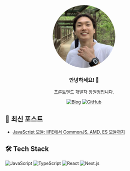 <div align="center">
  <img src="https://raw.githubusercontent.com/tazo-al/tazo-al/main/public/images/profile.png" alt="profile" width="200" style="border-radius: 50%;" />
  
  ### 안녕하세요! 👋 
  프론트엔드 개발자 장원정입니다.
  
  [![Blog](https://img.shields.io/badge/Blog-FF540F?style=for-the-badge&logo=blogger&logoColor=white)](https://tazo-al.github.io)
  [![GitHub](https://img.shields.io/badge/GitHub-181717?style=for-the-badge&logo=github&logoColor=white)](https://github.com/Tazo-al)
</div>

## 📝 최신 포스트

- [JavaScript 모듈: IIFE에서 CommonJS, AMD, ES 모듈까지](https://tazo-al.github.io/posts/js-module)

## 🛠 Tech Stack

![JavaScript](https://img.shields.io/badge/JavaScript-F7DF1E?style=flat-square&logo=javascript&logoColor=black)
![TypeScript](https://img.shields.io/badge/TypeScript-3178C6?style=flat-square&logo=typescript&logoColor=white)
![React](https://img.shields.io/badge/React-61DAFB?style=flat-square&logo=react&logoColor=black)
![Next.js](https://img.shields.io/badge/Next.js-000000?style=flat-square&logo=next.js&logoColor=white)
